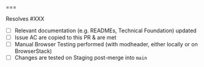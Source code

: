 <!-- Write a description below of the changes in this pull request. 

Include images/GIFs if relevant for reviewers. Try Firefox (right-click -> Take Screenshot) for full-page screenshots and LICEcap (macOS) or Peek (ubuntu) for GIFs.

Before submitting the PR for review, consider the checklist below and check off any completed items. -->

===

Resolves #XXX

- [ ] Relevant documentation (e.g. READMEs, Technical Foundation) updated
- [ ] Issue AC are copied to this PR & are met
- [ ] Manual Browser Testing performed (with modheader, either locally or on BrowserStack)
- [ ] Changes are tested on Staging post-merge into `main`
